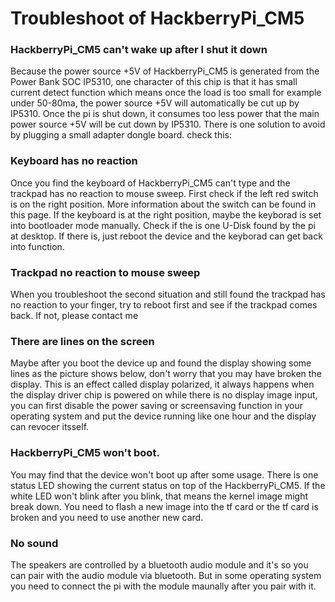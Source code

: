# Troubleshoot of HackberryPi_CM5

### HackberryPi_CM5 can't wake up after I shut it down

Because the power source +5V of HackberryPi_CM5 is generated from the Power Bank SOC IP5310, one character of this chip is that it has small current detect function which means once the load is too small for example under 50-80ma, the power source +5V will automatically be cut up by IP5310. Once the pi is shut down, it consumes too less power that the main power source +5V will be cut down by IP5310. There is one solution to avoid by plugging a small adapter dongle board. check this:

### Keyboard has no reaction

Once you find the keyboard of HackberryPi_CM5 can't type and the trackpad has no reaction to mouse sweep. First check if the left red switch is on the right position. More information about the switch can be found in this page. If the keyboard is at the right position, maybe the keyborad is set into bootloader mode manually. Check if the is one U-Disk found by the pi at desktop. If there is, just reboot the device and the keyborad can get back into function.

### Trackpad no reaction to mouse sweep

When you troubleshoot the second situation and still found the trackpad has no reaction to your finger, try to reboot first and see if the trackpad comes back. If not, please contact me

### There are lines on the screen

Maybe after you boot the device up and found the display showing some lines as the picture shows below, don't worry that you may have broken the display. This is an effect called display polarized, it always happens when the display driver chip is powered on while there is no display image input, you can first disable the power saving or screensaving function in your operating system and put the device running like one hour and the display can revocer itsself.

### HackberryPi_CM5 won't boot.

You may find that the device won't boot up after some usage. There is one status LED showing the current status on top of the HackberryPi_CM5. If the white LED won't blink after you blink, that means the kernel image might break down. You need to flash a new image into the tf card or the tf card is broken and you need to use another new card.

### No sound 

The speakers are controlled by a bluetooth audio module and it's so you can pair with the audio module via bluetooth. But in some operating system you need to connect the pi with the module maunally after you pair with it. 

